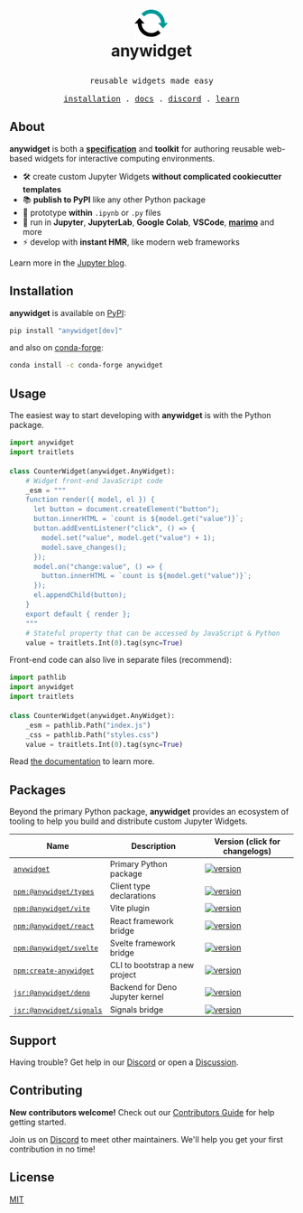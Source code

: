 <h1>
<p align="center">
  <img src="https://raw.githubusercontent.com/manzt/anywidget/main/docs/public/favicon.svg" alt="anywidget logo. A circular icon with two connected arrows pointing clockwise, symbolizing a refresh or restart action" width="60">
  <br>anywidget
</h1>
<samp>
  <p align="center">
    <span>reusable widgets made easy</span>
      <br>
      <br>
      <a href="#installation">installation</a> .
      <a href="https://anywidget.dev">docs</a> .
      <a href="https://discord.gg/W5h4vPMbDQ">discord</a> .
      <a href="https://blog.jupyter.org/anywidget-jupyter-widgets-made-easy-164eb2eae102">learn</a>
  </p>
</samp>
</p>

## About

**anywidget** is both a [**specification**](https://anywidget.dev/en/afm) and
**toolkit** for authoring reusable web-based widgets for interactive computing
environments.

- 🛠️ create custom Jupyter Widgets **without complicated cookiecutter templates**
- 📚 **publish to PyPI** like any other Python package
- 🤖 prototype **within** `.ipynb` or `.py` files
- 🚀 run in **Jupyter**, **JupyterLab**, **Google Colab**, **VSCode**, [**marimo**](https://github.com/marimo-team/marimo) and more
- ⚡ develop with **instant HMR**, like modern web frameworks

Learn more in the
[Jupyter blog](https://blog.jupyter.org/anywidget-jupyter-widgets-made-easy-164eb2eae102).

## Installation

**anywidget** is available on [PyPI](https://pypi.org/project/anywidget/):

```bash
pip install "anywidget[dev]"
```

and also on [conda-forge](https://anaconda.org/conda-forge/anywidget):

```bash
conda install -c conda-forge anywidget
```

## Usage

The easiest way to start developing with **anywidget** is with the Python package.

```python
import anywidget
import traitlets

class CounterWidget(anywidget.AnyWidget):
    # Widget front-end JavaScript code
    _esm = """
    function render({ model, el }) {
      let button = document.createElement("button");
      button.innerHTML = `count is ${model.get("value")}`;
      button.addEventListener("click", () => {
        model.set("value", model.get("value") + 1);
        model.save_changes();
      });
      model.on("change:value", () => {
        button.innerHTML = `count is ${model.get("value")}`;
      });
      el.appendChild(button);
    }
    export default { render };
    """
    # Stateful property that can be accessed by JavaScript & Python
    value = traitlets.Int(0).tag(sync=True)
```

Front-end code can also live in separate files (recommend):

```python
import pathlib
import anywidget
import traitlets

class CounterWidget(anywidget.AnyWidget):
    _esm = pathlib.Path("index.js")
    _css = pathlib.Path("styles.css")
    value = traitlets.Int(0).tag(sync=True)
```

Read [the documentation](https://anywidget.dev/en/getting-started) to learn
more.

## Packages

Beyond the primary Python package, **anywidget** provides an ecosystem of
tooling to help you build and distribute custom Jupyter Widgets.

| Name                                                                                             | Description                     | Version (click for changelogs)                                                                                                                                                                     |
| ------------------------------------------------------------------------------------------------ | ------------------------------- | -------------------------------------------------------------------------------------------------------------------------------------------------------------------------------------------------- |
| [`anywidget`](https://github.com/manzt/anywidget/tree/main/packages/anywidget)                   | Primary Python package          | [![version](https://img.shields.io/pypi/v/anywidget.svg?labelColor=0273B7&color=0C3141)](https://github.com/manzt/anywidget/blob/main/packages/anywidget/CHANGELOG.md)                             |
| [`npm:@anywidget/types`](https://github.com/manzt/anywidget/tree/main/packages/types)            | Client type declarations        | [![version](https://img.shields.io/npm/v/@anywidget/types.svg?labelColor=C43636&color=0C3141&logo=npm&label)](https://github.com/manzt/anywidget/blob/main/packages/types/CHANGELOG.md)            |
| [`npm:@anywidget/vite`](https://github.com/manzt/anywidget/tree/main/packages/vite)              | Vite plugin                     | [![version](https://img.shields.io/npm/v/@anywidget/vite.svg?labelColor=C43636&color=0C3141&logo=npm&label)](https://github.com/manzt/anywidget/blob/main/packages/vite/CHANGELOG.md)              |
| [`npm:@anywidget/react`](https://github.com/manzt/anywidget/tree/main/packages/react)            | React framework bridge          | [![version](https://img.shields.io/npm/v/@anywidget/react.svg?labelColor=C43636&color=0C3141&logo=npm&label)](https://github.com/manzt/anywidget/blob/main/packages/react/CHANGELOG.md)            |
| [`npm:@anywidget/svelte`](https://github.com/manzt/anywidget/tree/main/packages/svelte)          | Svelte framework bridge         | [![version](https://img.shields.io/npm/v/@anywidget/svelte.svg?labelColor=C43636&color=0C3141&logo=npm&label)](https://github.com/manzt/anywidget/blob/main/packages/svelte/CHANGELOG.md)          |
| [`npm:create-anywidget`](https://github.com/manzt/anywidget/tree/main/packages/create-anywidget) | CLI to bootstrap a new project  | [![version](https://img.shields.io/npm/v/create-anywidget.svg?labelColor=C43636&color=0C3141&logo=npm&label)](https://github.com/manzt/anywidget/blob/main/packages/create-anywidget/CHANGELOG.md) |
| [`jsr:@anywidget/deno`](https://github.com/manzt/anywidget/tree/main/packages/deno)              | Backend for Deno Jupyter kernel | [![version](https://jsr.io/badges/@anywidget/deno)](https://github.com/manzt/anywidget/blob/main/packages/deno/CHANGELOG.md)                                                                       |
| [`jsr:@anywidget/signals`](https://github.com/manzt/anywidget/tree/main/packages/signals)        | Signals bridge                  | [![version](https://jsr.io/badges/@anywidget/signals)](https://github.com/manzt/anywidget/blob/main/packages/signals/CHANGELOG.md)                                                                 |

## Support

Having trouble? Get help in our [Discord](https://discord.gg/W5h4vPMbDQ) or open
a [Discussion](https://github.com/manzt/anywidget/issues/new).

## Contributing

**New contributors welcome!** Check out our
[Contributors Guide](./CONTRIBUTING.md) for help getting started.

Join us on [Discord](https://discord.gg/W5h4vPMbDQ) to meet other maintainers.
We'll help you get your first contribution in no time!

## License

[MIT](https://github.com/manzt/anywidget/blob/main/LICENSE)

